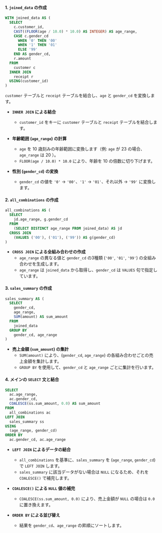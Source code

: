 #### 1. `joined_data` の作成

```sql
WITH joined_data AS (
  SELECT
    c.customer_id,
    CAST((FLOOR(age / 10.0) * 10.0) AS INTEGER) AS age_range,
    CASE c.gender_cd
      WHEN '0' THEN '00'
      WHEN '1' THEN '01'
      ELSE '99'
    END AS gender_cd,
    r.amount
  FROM
    customer c
  INNER JOIN
    receipt r
  USING(customer_id)
)
```

`customer` テーブルと `receipt` テーブルを結合し、`age` と `gender_cd` を変換します。

- **`INNER JOIN` による結合**  
  - `customer_id` をキーに `customer` テーブルと `receipt` テーブルを結合します。
  
- **年齢範囲 (`age_range`) の計算**  
  - `age` を 10 歳刻みの年齢範囲に変換します（例: `age` が 23 の場合、`age_range` は 20 ）。
  - `FLOOR(age / 10.0) * 10.0` により、年齢を 10 の倍数に切り下げます。

- **性別 (`gender_cd`) の変換**  
  - `gender_cd` の値を `'0'` → `'00'`、`'1'` → `'01'`、それ以外 → `'99'` に変換します。

#### 2. `all_combinations` の作成

```sql
all_combinations AS (
  SELECT
    jd.age_range, g.gender_cd
  FROM
    (SELECT DISTINCT age_range FROM joined_data) AS jd
  CROSS JOIN
    (VALUES ('00'), ('01'), ('99')) AS g(gender_cd)
)
```

- **`CROSS JOIN` による全組み合わせの作成**  
  - `age_range` の異なる値と `gender_cd` の3種類 (`'00'`, `'01'`, `'99'`) の全組み合わせを生成します。
  - `age_range` は `joined_data` から取得し、`gender_cd` は `VALUES` 句で指定しています。

#### 3. `sales_summary` の作成

```sql
sales_summary AS (
  SELECT
    gender_cd,
    age_range,
    SUM(amount) AS sum_amount
  FROM
    joined_data
  GROUP BY
    gender_cd, age_range
)
```

- **売上金額 (`sum_amount`) の集計**  
  - `SUM(amount)` により、(`gender_cd`, `age_range`) の各組み合わせごとの売上金額を集計します。
  - `GROUP BY` を使用して、`gender_cd` と `age_range` ごとに集計を行います。

#### 4. メインの `SELECT` 文と結合

```sql
SELECT
  ac.age_range,
  ac.gender_cd,
  COALESCE(ss.sum_amount, 0.0) AS sum_amount
FROM
  all_combinations ac
LEFT JOIN
  sales_summary ss
USING   
  (age_range, gender_cd)
ORDER BY
  ac.gender_cd, ac.age_range
```

- **`LEFT JOIN` によるデータの結合**  
  - `all_combinations` を基準に、`sales_summary` を (`age_range`, `gender_cd`) で `LEFT JOIN` します。
  - `sales_summary` に該当データがない場合は `NULL` になるため、それを `COALESCE()` で補完します。

- **`COALESCE()` による `NULL` 値の補完**  
  - `COALESCE(ss.sum_amount, 0.0)` により、売上金額が `NULL` の場合は `0.0` に置き換えます。
  
- **`ORDER BY` による並び替え**  
  - 結果を `gender_cd`、`age_range` の昇順にソートします。

